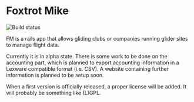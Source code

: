 Foxtrot Mike
============

![Build status](https://travis-ci.org/moser/foxtrot_mike.png)

FM is a rails app that allows gliding clubs or companies running glider sites to manage 
flight data.

Currently it is in alpha state. There is some work to be done on the accounting part, which
is planned to export accounting information in a Lexware compatible format (i.e. CSV). A website containing
further information is planned to be setup soon.

When a first version is officially released, a proper license will be added. It will probably be 
something like (L)GPL.
